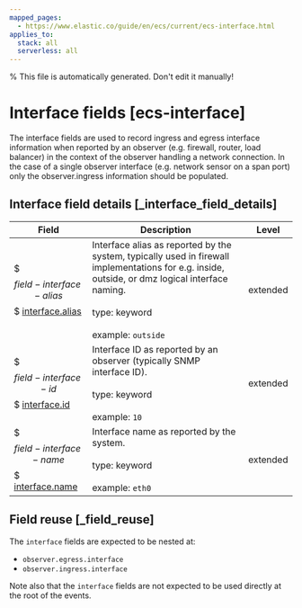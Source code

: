 ```yaml
---
mapped_pages:
  - https://www.elastic.co/guide/en/ecs/current/ecs-interface.html
applies_to:
  stack: all
  serverless: all
---
```

% This file is automatically generated. Don't edit it manually!

# Interface fields [ecs-interface]

The interface fields are used to record ingress and egress interface information when reported by an observer (e.g. firewall, router, load balancer) in the context of the observer handling a network connection.  In the case of a single observer interface (e.g. network sensor on a span port) only the observer.ingress information should be populated.

## Interface field details [_interface_field_details]

| Field | Description | Level |
| --- | --- | --- |
| $$$field-interface-alias$$$ [interface.alias](#field-interface-alias) | Interface alias as reported by the system, typically used in firewall implementations for e.g. inside, outside, or dmz logical interface naming.<br><br>type: keyword<br><br>example: `outside`<br> | extended |
| $$$field-interface-id$$$ [interface.id](#field-interface-id) | Interface ID as reported by an observer (typically SNMP interface ID).<br><br>type: keyword<br><br>example: `10`<br> | extended |
| $$$field-interface-name$$$ [interface.name](#field-interface-name) | Interface name as reported by the system.<br><br>type: keyword<br><br>example: `eth0`<br> | extended |

## Field reuse [_field_reuse]

The `interface` fields are expected to be nested at:

* `observer.egress.interface`
* `observer.ingress.interface`

Note also that the `interface` fields are not expected to be used directly at the root of the events.
